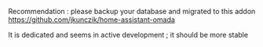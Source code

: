 Recommendation : please backup your database and migrated to this addon https://github.com/jkunczik/home-assistant-omada

It is dedicated and seems in active development ; it should be more stable
